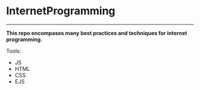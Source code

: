# InternetProgramming

<hr> 

<b>This repo encompases many best practices and techniques for internet programming.</b>

Tools:
* JS
* HTML
* CSS
* EJS
